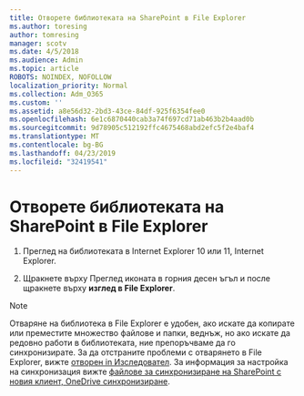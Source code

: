 ```yaml
---
title: Отворете библиотеката на SharePoint в File Explorer
ms.author: toresing
author: tomresing
manager: scotv
ms.date: 4/5/2018
ms.audience: Admin
ms.topic: article
ROBOTS: NOINDEX, NOFOLLOW
localization_priority: Normal
ms.collection: Adm_O365
ms.custom: ''
ms.assetid: a8e56d32-2bd3-43ce-84df-925f6354fee0
ms.openlocfilehash: 6e1c6870440cab3a74f697cd71ab463b2b4aad0b
ms.sourcegitcommit: 9d78905c512192ffc4675468abd2efc5f2e4baf4
ms.translationtype: MT
ms.contentlocale: bg-BG
ms.lasthandoff: 04/23/2019
ms.locfileid: "32419541"
---
```

# <a name="open-a-sharepoint-library-in-file-explorer"></a>Отворете библиотеката на SharePoint в File Explorer

1. Преглед на библиотеката в Internet Explorer 10 или 11, Internet Explorer. 
    
2. Щракнете върху Преглед иконата в горния десен ъгъл и после щракнете върху **изглед в File Explorer**.
    
> [!NOTE]
> Отваряне на библиотека в File Explorer е удобен, ако искате да копирате или преместите множество файлове и папки, веднъж, но ако искате да редовно работи в библиотеката, ние препоръчваме да го синхронизирате. За да отстраните проблеми с отварянето в File Explorer, вижте [отворен in Изследовател](https://go.microsoft.com/fwlink/?linkid=871665). За информация за настройка на синхронизация вижте [файлове за синхронизиране на SharePoint с новия клиент, OneDrive синхронизиране](https://go.microsoft.com/fwlink/?linkid=871666). 
  

